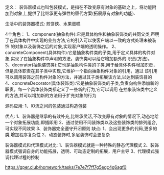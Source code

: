 定义：
装饰器模式也叫包装模式，是指在不改变原有对象的基础之上，将功能附加到对象上,提供了比继承更有弹性的替代方案(拓展原有对象的功能).

生活中的装饰器模式:
煎饼侠、水果蛋糕


4个角色：
1、component(抽象构件):它是具体构件和抽象装饰类的共同父类,声明了在具体构件中实现的业务方法,它的引入可以使客户端以一致的方式处理未被装饰
           的对象以及装饰之后的对象,实现客户端的透明操作。
2、concreteComponent(具体构件):它是抽象构件类的子类,用于定义具体的构件对象,实现了在抽象构件中声明的方法，装饰类可以给它增加额外的
   职责(方法)。
3、decorator(抽象装饰类):它也是抽象构件类的子类,用于给具体构件增加职责，但是具体职责在其子类中实现,它维护一个指向抽象构件对象的引用，通过
   该引用可以调用装饰之前构件对象的方法，并通过其子类拓展该方法,以达到装饰目的
4、concreteDecorator(具体装饰类):它是抽象装饰类的子类,负责向构件添加新的职责。每一个具体装饰类都定义了一些新的行为,它可以调用
在抽象装饰类中定义的方法,并可以增加新的方法用于扩充对象的行为

源码应用:
1、IO流之间的包装通过构造包装


优点:
1、装饰器是继承的有效补充,比继承灵活,不改变原有对象的情况下,动态地给一个对象拓展功能,即插即用
2、通过使用不同装饰类以及这些装饰类的排列组合,可实现不同效果
3、装饰器完全遵守开闭原则
缺点:
1、会出现更多的代码,更多的类,增加程序复杂性
2、动态装饰时,多层装饰时会更复杂

装饰器模式和代理模式对比:
1、装饰器模式就是一种特殊的静态代理模式
2、装饰器模式强调自身的功能拓展，透明、可动态定制的拓展，用户主导
3、代理模式强调代理过程的控制

https://gper.club/homework/tasks/7e7e7f7ff7g5egc4g6agf0
